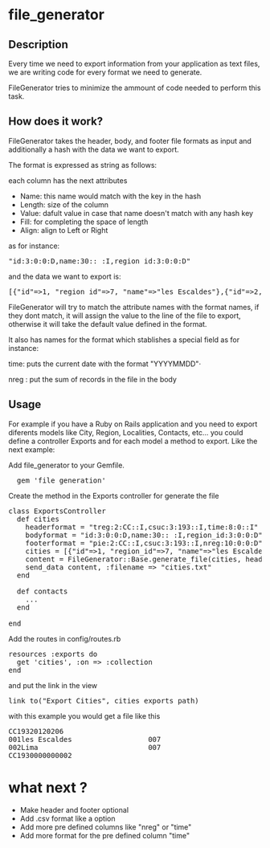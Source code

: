 # file_generator

## Description

Every time we need to export information from your application as text files, we are
writing code for every format we need to generate.

FileGenerator tries to minimize the ammount of code needed to perform this task.

## How does it work?

FileGenerator takes the header, body, and footer file formats as input
and additionally a hash with the data we want to export.

The format is expressed as string as follows:

each column has the next attributes

* Name: this name would match with the key in the hash
* Length: size of the column
* Value: dafult value in case that name doesn't match with any hash key
* Fill: for completing the space of length
* Align: align to Left or Right

as for instance:

<pre>
"id:3:0:0:D,name:30:: :I,region_id:3:0:0:D"
</pre>

and the data we want to export is:

<pre>
[{"id"=>1, "region_id"=>7, "name"=>"les Escaldes"},{"id"=>2, "region_id"=>7, "name"=>"Lima"}]
</pre>

FileGenerator will try to match the attribute names with the format
names, if they dont match, it will assign the value to the line of the
file to export, otherwise it will take the default value defined in the
format.

It also has names for the format which stablishes a special field as for
instance:

time: puts the current date with the format "YYYYMMDD"·

nreg : put the sum of records in the file in the body

## Usage

For example if you have a Ruby on Rails application and you need to export
diferents models like City, Region, Localities, Contacts, etc... you could define a controller Exports and for each model a method to export. Like the next example:

Add file_generator to your Gemfile.

<pre>
  gem 'file_generation'
</pre>

Create the method in the Exports controller for generate the file

<pre>
class ExportsController
  def cities
    headerformat = "treg:2:CC::I,csuc:3:193::I,time:8:0::I"
    bodyformat = "id:3:0:0:D,name:30:: :I,region_id:3:0:0:D"
    footerformat = "pie:2:CC::I,csuc:3:193::I,nreg:10:0:0:D"
    cities = [{"id"=>1, "region_id"=>7, "name"=>"les Escaldes"},{"id"=>2, "region_id"=>7, "name"=>"Lima"}]
    content = FileGenerator::Base.generate_file(cities, headerformat, bodyformat, footerformat)
    send_data content, :filename => "cities.txt"
  end

  def contacts
    ...
  end

end
</pre>

Add the routes in config/routes.rb

<pre>
resources :exports do
  get 'cities', :on => :collection
end
</pre>

and put the link in the view

<pre>
link_to("Export Cities", cities_exports_path)
</pre>

with this example you would get a file like this

<pre>
CC19320120206
001les Escaldes                  007
002Lima                          007
CC1930000000002
</pre>


# what next ?

* Make header and footer optional
* Add .csv format like a option
* Add more pre defined columns like "nreg" or "time"
* Add more format for the pre defined column "time"
